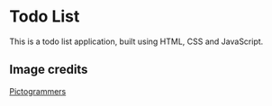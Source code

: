 # Todo List

This is a todo list application, built using HTML, CSS and JavaScript. 

## Image credits

[Pictogrammers](https://pictogrammers.com/library/mdi/) 